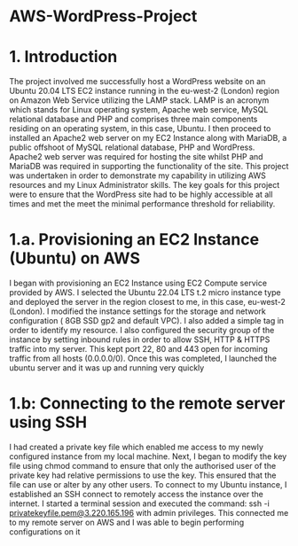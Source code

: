 # AWS-WordPress-Project
# 1. Introduction
The project involved me successfully host a WordPress website on an Ubuntu 20.04 LTS EC2 instance running in the eu-west-2 (London) region on Amazon Web Service utilizing the LAMP stack.  LAMP is an acronym which stands for Linux operating system, Apache web service, MySQL relational database and PHP and comprises three main components residing on an operating system, in this case, Ubuntu. 
I then proceed to installed an Apache2 web server on my EC2 Instance along with MariaDB, a public offshoot of MySQL relational database, PHP and WordPress. Apache2 web server was required for hosting the site whilst PHP and MariaDB was required in supporting the functionality of the site.
This project was undertaken in order to demonstrate my capability in utilizing AWS resources and my Linux Administrator skills. The key goals for this project were to ensure that the WordPress site had to be highly accessible at all times and met the meet the minimal performance threshold for reliability.


 
# 1.a. Provisioning an EC2 Instance (Ubuntu) on AWS
I began with provisioning an EC2 Instance using EC2 Compute service provided by AWS. I selected the Ubuntu 22.04 LTS t.2 micro instance type and deployed the server in the region closest to me, in this case, eu-west-2 (London). 
I modified the instance settings for the storage and network configuration ( 8GB SSD gp2 and default VPC). I also added a simple tag in order to identify my resource.
I also configured the security group of the instance by setting inbound rules in order to allow SSH, HTTP & HTTPS traffic into my server. This kept port 22, 80 and 443 open for incoming traffic from all hosts (0.0.0.0/0). Once this was completed, I launched the ubuntu server and it was up and running very quickly


# 1.b: Connecting to the remote server using SSH
I had created a private key file which enabled me access to my newly configured instance from my local machine. Next, I began to modify the key file using chmod command to ensure that only the authorised user of the private key had relative permissions to use the key. This ensured that the file can use or alter by any other users.
To connect to my Ubuntu instance, I established an SSH connect to remotely access the instance over the internet. I started a terminal session and executed the command: ssh -i privatekeyfile.pem@3.220.165.196 with admin privileges. This connected me to my remote server on AWS and I was able to begin performing configurations on it

